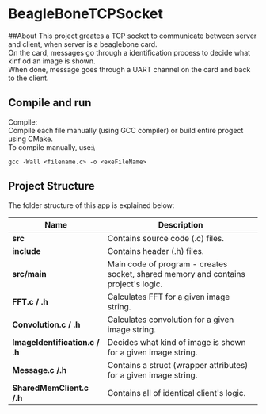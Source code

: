 # BeagleBoneTCPSocket

##About
This project greates a TCP socket to communicate between server and client, when server is a beaglebone card.\
On the card, messages go through a identification process to decide what kinf od an image is shown.\
When done, message goes through a UART channel on the card and back to the client.

## Compile and run
Compile:\
Compile each file manually (using GCC compiler) or build entire progect using CMake.\
To compile manually, use:\
```
gcc -Wall <filename.c> -o <exeFileName>
```

## Project Structure
The folder structure of this app is explained below:

| Name | Description |
| ----------------------------- | --------------------------------------------------------------------------------------------- |
| **src**                       | Contains source code (.c) files.                                                              |
| **include**                   | Contains header (.h) files.                                                                   |
| **src/main**                  | Main code of program - creates socket, shared memory and contains project's logic.            |
| **FFT.c / .h**            | Calculates FFT for a given image string.                                                      |
| **Convolution.c / .h**        | Calculates convolution for a given image string.                                              |
| **ImageIdentification.c / .h**| Decides what kind of image is shown for a given image string.                                 |
| **Message.c /.h**             | Contains a struct (wrapper attributes) for a given image string.                              |
| **SharedMemClient.c /.h**     | Contains all of identical client's logic.                                                     |
